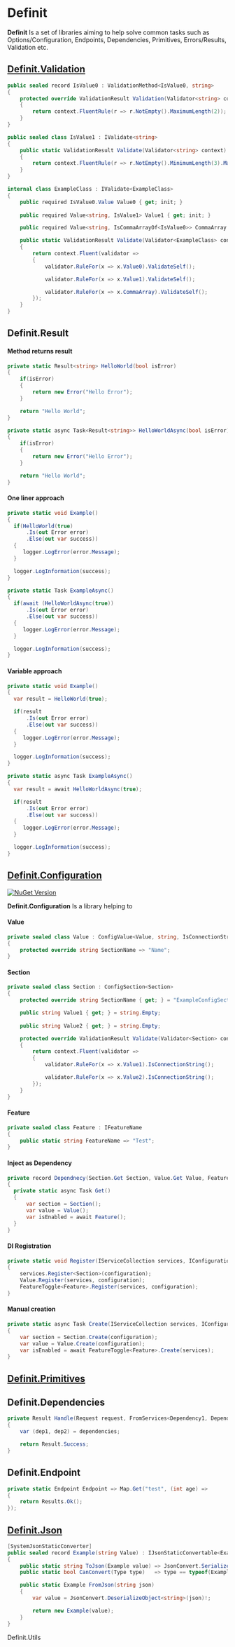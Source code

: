 # Definit

**Definit** Is a set of libraries aiming to help solve common tasks such as Options/Configuration, Endpoints, Dependencies, Primitives, Errors/Results, Validation etc.

## [Definit.Validation](src/Definit.Validation/Definit.Validation.Tests.Unit/Fluent/Classes.cs)

```csharp
public sealed record IsValue0 : ValidationMethod<IsValue0, string>
{
    protected override ValidationResult Validation(Validator<string> context)
    {
        return context.FluentRule(r => r.NotEmpty().MaximumLength(2));
    }
}

public sealed class IsValue1 : IValidate<string>
{
    public static ValidationResult Validate(Validator<string> context)
    {
        return context.FluentRule(r => r.NotEmpty().MinimumLength(3).MaximumLength(3));
    }
}

internal class ExampleClass : IValidate<ExampleClass>
{
    public required IsValue0.Value Value0 { get; init; }
    
    public required Value<string, IsValue1> Value1 { get; init; }

    public required Value<string, IsCommaArrayOf<IsValue0>> CommaArray { get; init; }

    public static ValidationResult Validate(Validator<ExampleClass> context)
    {
        return context.Fluent(validator =>
        {
            validator.RuleFor(x => x.Value0).ValidateSelf();

            validator.RuleFor(x => x.Value1).ValidateSelf();

            validator.RuleFor(x => x.CommaArray).ValidateSelf();
        });
    }
}
```


## Definit.Result

#### Method returns result
```csharp
private static Result<string> HelloWorld(bool isError)
{
    if(isError)
    {
        return new Error("Hello Error");
    }

    return "Hello World";
}

private static async Task<Result<string>> HelloWorldAsync(bool isError)
{
    if(isError)
    {
        return new Error("Hello Error");
    }

    return "Hello World";
}
```

#### One liner approach
```csharp
private static void Example()
{
  if(HelloWorld(true)
      .Is(out Error error)
      .Else(out var success))
  {
     logger.LogError(error.Message); 
  }

  logger.LogInformation(success);
}

private static Task ExampleAsync()
{
  if(await (HelloWorldAsync(true))
      .Is(out Error error)
      .Else(out var success))
  {
     logger.LogError(error.Message); 
  }

  logger.LogInformation(success);
}
```

#### Variable approach
```csharp
private static void Example()
{
  var result = HelloWorld(true);

  if(result
      .Is(out Error error)
      .Else(out var success))
  {
     logger.LogError(error.Message); 
  }

  logger.LogInformation(success);
}

private static async Task ExampleAsync()
{
  var result = await HelloWorldAsync(true);

  if(result
      .Is(out Error error)
      .Else(out var success))
  {
     logger.LogError(error.Message); 
  }

  logger.LogInformation(success);
}
```

## [Definit.Configuration](src/Definit.Configuration/Definit.Configuration/Example.cs)

[![NuGet Version](https://img.shields.io/nuget/v/Definit.Configuration)](https://www.nuget.org/packages/Definit.Configuration/)

**Definit.Configuration** Is a library helping to 

#### Value
```csharp
private sealed class Value : ConfigValue<Value, string, IsConnectionString>
{
    protected override string SectionName => "Name";
}
```

#### Section
```csharp
private sealed class Section : ConfigSection<Section>
{
    protected override string SectionName { get; } = "ExampleConfigSection";

    public string Value1 { get; } = string.Empty;
    
    public string Value2 { get; } = string.Empty;

    protected override ValidationResult Validate(Validator<Section> context)
    {
        return context.Fluent(validator =>
        {
            validator.RuleFor(x => x.Value1).IsConnectionString();

            validator.RuleFor(x => x.Value2).IsConnectionString();
        });
    }
}
```

#### Feature
```csharp
private sealed class Feature : IFeatureName
{
    public static string FeatureName => "Test";
}
```

#### Inject as Dependency
```csharp
private record Dependnecy(Section.Get Section, Value.Get Value, FeatureToggle<Feature>.Get Feature)
{
  private static async Task Get()
  {
      var section = Section();
      var value = Value();
      var isEnabled = await Feature();
  }
}
```

#### DI Registration
```csharp
private static void Register(IServiceCollection services, IConfiguration configuration)
{
    services.Register<Section>(configuration);
    Value.Register(services, configuration);
    FeatureToggle<Feature>.Register(services, configuration);
}
```

#### Manual creation
```csharp
private static async Task Create(IServiceCollection services, IConfiguration configuration)
{
    var section = Section.Create(configuration);
    var value = Value.Create(configuration);
    var isEnabled = await FeatureToggle<Feature>.Create(services);
}
```


## [Definit.Primitives](src/Definit.Primitives/Definit.Primitives.Tests.Unit/ExampleClass.cs)


## Definit.Dependencies

```csharp
private Result Handle(Request request, FromServices<Dependency1, Dependency2> dependencies)
{
    var (dep1, dep2) = dependencies;

    return Result.Success;
}
```


## Definit.Endpoint

```csharp
private static Endpoint Endpoint => Map.Get("test", (int age) => 
{
    return Results.Ok();
});
```

## [Definit.Json](https://github.com/HubiBoar/Definit/blob/main/src/Definit.Primitives/Definit.Primitives.Tests.Unit/NewtonsoftTests.cs)

```csharp
[SystemJsonStaticConverter]
public sealed record Example(string Value) : IJsonStaticConvertable<Example>
{
    public static string ToJson(Example value) => JsonConvert.SerializeObject(value!.Value);
    public static bool CanConvert(Type type)   => type == typeof(Example);

    public static Example FromJson(string json)
    {
        var value = JsonConvert.DeserializeObject<string>(json)!;

        return new Example(value);
    }
}
```

Definit.Utils
